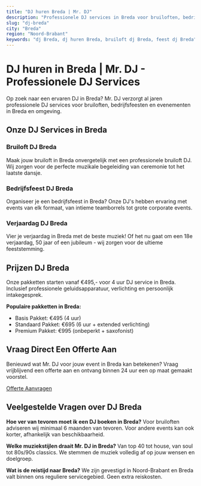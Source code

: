 ```yaml
---
title: "DJ huren Breda | Mr. DJ"
description: "Professionele DJ services in Breda voor bruiloften, bedrijfsfeesten en events. ✓ Ervaren DJ's ✓ Topkwaliteit apparatuur ✓ Binnen 24u offerte"
slug: "dj-breda"
city: "Breda"
region: "Noord-Brabant"
keywords: "dj Breda, dj huren Breda, bruiloft dj Breda, feest dj Breda"
---
```



# DJ huren in Breda | Mr. DJ - Professionele DJ Services

Op zoek naar een ervaren DJ in Breda? Mr. DJ verzorgt al jaren professionele DJ services
voor bruiloften, bedrijfsfeesten en evenementen in Breda en omgeving.
  

## Onze DJ Services in Breda

### Bruiloft DJ Breda
Maak jouw bruiloft in Breda onvergetelijk met een professionele bruiloft DJ.
Wij zorgen voor de perfecte muzikale begeleiding van ceremonie tot het laatste dansje.

### Bedrijfsfeest DJ Breda
Organiseer je een bedrijfsfeest in Breda? Onze DJ's hebben ervaring met events
van elk formaat, van intieme teamborrels tot grote corporate events.

### Verjaardag DJ Breda
Vier je verjaardag in Breda met de beste muziek! Of het nu gaat om een
18e verjaardag, 50 jaar of een jubileum - wij zorgen voor de ultieme feeststemming.
  

## Prijzen DJ Breda

Onze pakketten starten vanaf €495,- voor 4 uur DJ service in Breda.
Inclusief professionele geluidsapparatuur, verlichting en persoonlijk intakegesprek.

**Populaire pakketten in Breda:**
- Basis Pakket: €495 (4 uur)
- Standaard Pakket: €695 (6 uur + extended verlichting)
- Premium Pakket: €995 (onbeperkt + saxofonist)
  

## Vraag Direct Een Offerte Aan

Benieuwd wat Mr. DJ voor jouw event in Breda kan betekenen?
Vraag vrijblijvend een offerte aan en ontvang binnen 24 uur een op maat gemaakt voorstel.

[Offerte Aanvragen](/contact?city=breda)
  

## Veelgestelde Vragen over DJ Breda

**Hoe ver van tevoren moet ik een DJ boeken in Breda?**
Voor bruiloften adviseren wij minimaal 6 maanden van tevoren. Voor andere events kan ook
korter, afhankelijk van beschikbaarheid.

**Welke muziekstijlen draait Mr. DJ in Breda?**
Van top 40 tot house, van soul tot 80s/90s classics. We stemmen de muziek volledig af
op jouw wensen en doelgroep.

**Wat is de reistijd naar Breda?**
We zijn gevestigd in Noord-Brabant en Breda valt binnen ons reguliere servicegebied.
Geen extra reiskosten.
  

<script type="application/ld+json">
{
  "@context": "https://schema.org",
  "@type": "Service",
  "serviceType": "DJ Services",
  "provider": {
    "@type": "Organization",
    "name": "Mr. DJ",
    "telephone": "+31408422594",
    "email": "info@mr-dj.nl",
    "url": "https://mr-dj.nl"
  },
  "areaServed": {
    "@type": "City",
    "name": "Breda",
    "containedIn": {
      "@type": "State",
      "name": "Noord-Brabant"
    }
  },
  "offers": {
    "@type": "Offer",
    "priceRange": "€€",
    "priceCurrency": "EUR"
  }
}
</script>
